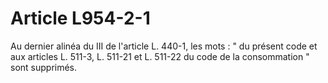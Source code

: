 # Article L954-2-1

Au dernier alinéa du III de l'article L. 440-1, les mots : " du présent code et aux articles L. 511-3, L. 511-21 et L. 511-22 du code de la consommation " sont supprimés.
